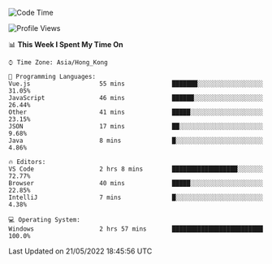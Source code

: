 <!--START_SECTION:waka-->
![Code Time](http://img.shields.io/badge/Code%20Time-13%20hrs%204%20mins-blue)

![Profile Views](http://img.shields.io/badge/Profile%20Views-626-blue)

📊 **This Week I Spent My Time On** 

```text
⌚︎ Time Zone: Asia/Hong_Kong

💬 Programming Languages: 
Vue.js                   55 mins             ███████░░░░░░░░░░░░░░░░░░   31.05% 
JavaScript               46 mins             ██████░░░░░░░░░░░░░░░░░░░   26.44% 
Other                    41 mins             █████░░░░░░░░░░░░░░░░░░░░   23.15% 
JSON                     17 mins             ██░░░░░░░░░░░░░░░░░░░░░░░   9.68% 
Java                     8 mins              █░░░░░░░░░░░░░░░░░░░░░░░░   4.86%

🔥 Editors: 
VS Code                  2 hrs 8 mins        ██████████████████░░░░░░░   72.77% 
Browser                  40 mins             █████░░░░░░░░░░░░░░░░░░░░   22.85% 
IntelliJ                 7 mins              █░░░░░░░░░░░░░░░░░░░░░░░░   4.38%

💻 Operating System: 
Windows                  2 hrs 57 mins       █████████████████████████   100.0%

```


 Last Updated on 21/05/2022 18:45:56 UTC
<!--END_SECTION:waka-->
